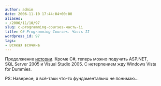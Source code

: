 ```yaml
---
author: admin
date: 2006-11-10 17:44:04+00:00
aliases:
- /2006/11/10/97
slug: c-programming-courses-часть-ii
title: C# Programming Courses. Часть II
wordpress_id: 97
tags:
- Всякая всячина
---
```


Продолжение [истории](http://blog.not-a-kernel-guy.com/2006/11/08/96). Кроме C#, теперь можно подучить ASP.NET, SQL Server 2005 и Visual Studio 2005. С нетерпением жду Windows Vista for Dummies. 

PS: Наверное, я всё-таки что-то фундаментально не понимаю...
